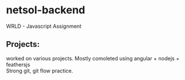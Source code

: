 # netsol-backend
WRLD - Javascript Assignment
## Projects:
worked on various projects. Mostly comoleted using angular + nodejs + feathersjs\
Strong git, git flow practice.